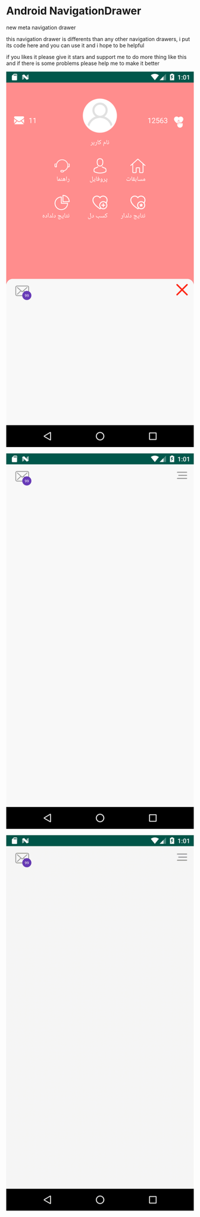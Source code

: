 # Android NavigationDrawer
new meta navigation drawer


this navigation drawer is differents than any other navigation drawers,
i put its code here and you can use it and i hope to be helpful

if you likes it please give it stars and support me to do more thing like this 
and if there is some problems please help me to make it better 


![](openNav.png)

![](closeNav.png)

![](navigation.gif)
